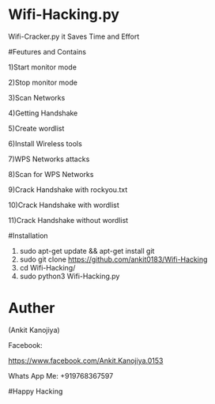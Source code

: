 # Wifi-Hacking.py

Wifi-Cracker.py it Saves Time and Effort

#Feutures and Contains

1)Start monitor mode

2)Stop monitor mode

3)Scan Networks   

4)Getting Handshake

5)Create wordlist

6)Install Wireless tools                  

7)WPS Networks attacks 

8)Scan for WPS Networks

9)Crack Handshake with rockyou.txt

10)Crack Handshake with wordlist

11)Crack Handshake without wordlist

#Installation
1) sudo apt-get update && apt-get install git
2) sudo git clone https://github.com/ankit0183/Wifi-Hacking
3) cd Wifi-Hacking/
4) sudo python3 Wifi-Hacking.py
# Auther
(Ankit Kanojiya)

Facebook: 

https://www.facebook.com/Ankit.Kanojiya.0153

Whats App Me: +919768367597

#Happy Hacking
